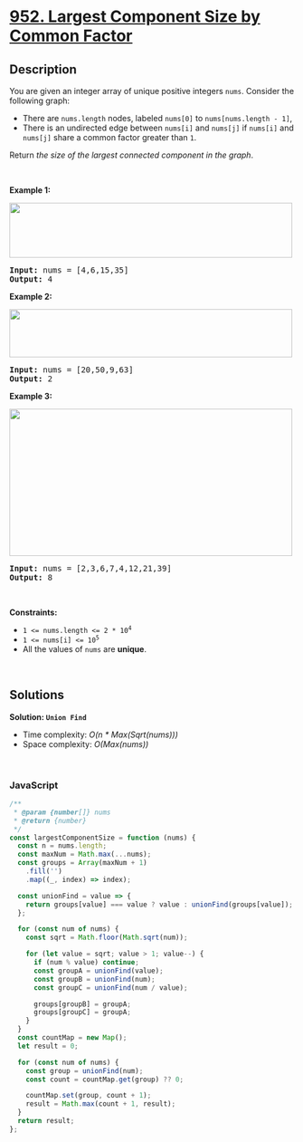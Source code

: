 # [952. Largest Component Size by Common Factor](https://leetcode.com/problems/largest-component-size-by-common-factor)

## Description

<div class="elfjS" data-track-load="description_content"><p>You are given an integer array of unique positive integers <code>nums</code>. Consider the following graph:</p>

<ul>
	<li>There are <code>nums.length</code> nodes, labeled <code>nums[0]</code> to <code>nums[nums.length - 1]</code>,</li>
	<li>There is an undirected edge between <code>nums[i]</code> and <code>nums[j]</code> if <code>nums[i]</code> and <code>nums[j]</code> share a common factor greater than <code>1</code>.</li>
</ul>

<p>Return <em>the size of the largest connected component in the graph</em>.</p>

<p>&nbsp;</p>
<p><strong class="example">Example 1:</strong></p>
<img alt="" src="https://assets.leetcode.com/uploads/2018/12/01/ex1.png" style="width: 500px; height: 97px;">
<pre><strong>Input:</strong> nums = [4,6,15,35]
<strong>Output:</strong> 4
</pre>

<p><strong class="example">Example 2:</strong></p>
<img alt="" src="https://assets.leetcode.com/uploads/2018/12/01/ex2.png" style="width: 500px; height: 85px;">
<pre><strong>Input:</strong> nums = [20,50,9,63]
<strong>Output:</strong> 2
</pre>

<p><strong class="example">Example 3:</strong></p>
<img alt="" src="https://assets.leetcode.com/uploads/2018/12/01/ex3.png" style="width: 500px; height: 260px;">
<pre><strong>Input:</strong> nums = [2,3,6,7,4,12,21,39]
<strong>Output:</strong> 8
</pre>

<p>&nbsp;</p>
<p><strong>Constraints:</strong></p>

<ul>
	<li><code>1 &lt;= nums.length &lt;= 2 * 10<sup>4</sup></code></li>
	<li><code>1 &lt;= nums[i] &lt;= 10<sup>5</sup></code></li>
	<li>All the values of <code>nums</code> are <strong>unique</strong>.</li>
</ul>
</div>

<p>&nbsp;</p>

## Solutions

**Solution: `Union Find`**

- Time complexity: <em>O(n \* Max(Sqrt(nums)))</em>
- Space complexity: <em>O(Max(nums))</em>

<p>&nbsp;</p>

### **JavaScript**

```js
/**
 * @param {number[]} nums
 * @return {number}
 */
const largestComponentSize = function (nums) {
  const n = nums.length;
  const maxNum = Math.max(...nums);
  const groups = Array(maxNum + 1)
    .fill('')
    .map((_, index) => index);

  const unionFind = value => {
    return groups[value] === value ? value : unionFind(groups[value]);
  };

  for (const num of nums) {
    const sqrt = Math.floor(Math.sqrt(num));

    for (let value = sqrt; value > 1; value--) {
      if (num % value) continue;
      const groupA = unionFind(value);
      const groupB = unionFind(num);
      const groupC = unionFind(num / value);

      groups[groupB] = groupA;
      groups[groupC] = groupA;
    }
  }
  const countMap = new Map();
  let result = 0;

  for (const num of nums) {
    const group = unionFind(num);
    const count = countMap.get(group) ?? 0;

    countMap.set(group, count + 1);
    result = Math.max(count + 1, result);
  }
  return result;
};
```
